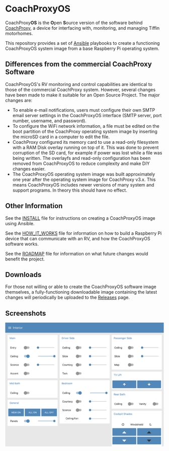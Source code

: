 CoachProxyOS
============

CoachProxy**OS** is the **O**pen **S**ource version of the software behind
[CoachProxy](https://coachproxy.com), a device for interfacing
with, monitoring, and managing Tiffin motorhomes.

This repository provides a set of
[Ansible](https://docs.ansible.com/ansible/latest/index.html) playbooks
to create a functioning CoachProxyOS system image from a base Raspberry
Pi operating system.

Differences from the commercial CoachProxy Software
---------------------------------------------------

CoachProxyOS's RV monitoring and control capabilities are identical to
those of the commercial CoachProxy system. However, several changes have
been made to make it suitable for an Open Source Project. The major
changes are:

* To enable e-mail notifications, users must configure their own
  SMTP email server settings in the CoachProxyOS interface (SMTP
  server, port number, username, and password).
* To configure the WiFi network information, a file must be edited on
  the boot partition of the CoachProxy operating system image by
  inserting the microSD card in a computer to edit the file.
* CoachProxy configured its memory card to use a read-only filesystem
  with a RAM Disk overlay running on top of it. This was done to
  prevent corruption of the SD card, for example if power was lost while a
  file was being written. The overlayfs and read-only configuration has
  been removed from CoachProxyOS to reduce complexity and make DIY
  changes easier.
* The CoachProxyOS operating system image was built approximately one
  year after the operating system image for CoachProxy v3.x. This means
  CoachProxyOS includes newer versions of many system and support
  programs. In theory this should have no effect.

Other Information
-----------------

See the [INSTALL](INSTALL.md) file for instructions on creating a
CoachProxyOS image using Ansible.

See the [HOW_IT_WORKS](HOW_IT_WORKS.md) file for information on how to
build a Raspberry Pi device that can communicate with an RV, and how the
CoachProxyOS software works.

See the [ROADMAP](ROADMAP.md) file for information on what future
changes would benefit the project.

Downloads
---------

For those not willing or able to create the CoachProxyOS software image
themselves, a fully-functioning downloadable image containing the latest
changes will periodically be uploaded to the
[Releases](https://github.com/rvc-proxy/coachproxy-os/releases) page.

Screenshots
-----------

![Interior](images/ui-interior.png)
